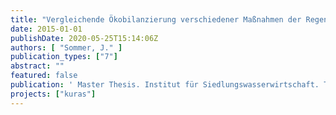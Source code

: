 ```yaml
---
title: "Vergleichende Ökobilanzierung verschiedener Maßnahmen der Regenwasserbewirtschaftung"
date: 2015-01-01
publishDate: 2020-05-25T15:14:06Z
authors: [ "Sommer, J." ]
publication_types: ["7"]
abstract: ""
featured: false
publication: ' Master Thesis. Institut für Siedlungswasserwirtschaft. Technische Universität Braunschweig'
projects: ["kuras"]
---
```


